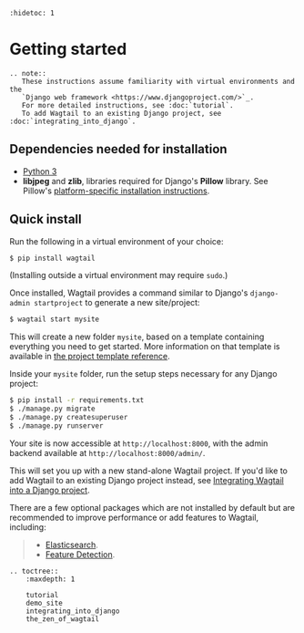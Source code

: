 ```eval_rst
:hidetoc: 1
```

# Getting started

```eval_rst
.. note::
   These instructions assume familiarity with virtual environments and the
   `Django web framework <https://www.djangoproject.com/>`_.
   For more detailed instructions, see :doc:`tutorial`.
   To add Wagtail to an existing Django project, see :doc:`integrating_into_django`.
```

## Dependencies needed for installation

-   [Python 3](https://www.python.org/downloads/)
-   **libjpeg** and **zlib**, libraries required for Django\'s **Pillow** library.
    See Pillow\'s [platform-specific installation instructions](https://pillow.readthedocs.org/en/latest/installation.html#external-libraries).

## Quick install

Run the following in a virtual environment of your choice:

```sh
$ pip install wagtail
```

(Installing outside a virtual environment may require `sudo`.)

Once installed, Wagtail provides a command similar to Django\'s `django-admin startproject` to generate a new site/project:

```sh
$ wagtail start mysite
```

This will create a new folder `mysite`, based on a template containing everything you need to get started.
More information on that template is available in
[the project template reference](/reference/project_template).

Inside your `mysite` folder, run the setup steps necessary for any Django project:

```sh
$ pip install -r requirements.txt
$ ./manage.py migrate
$ ./manage.py createsuperuser
$ ./manage.py runserver
```

Your site is now accessible at `http://localhost:8000`, with the admin backend available at `http://localhost:8000/admin/`.

This will set you up with a new stand-alone Wagtail project.
If you\'d like to add Wagtail to an existing Django project instead, see [Integrating Wagtail into a Django project](integrating_into_django).

There are a few optional packages which are not installed by default but are recommended to improve performance or add features to Wagtail, including:

> -   [Elasticsearch](/advanced_topics/performance).
> -   [Feature Detection](image_feature_detection).

```eval_rst
.. toctree::
    :maxdepth: 1

    tutorial
    demo_site
    integrating_into_django
    the_zen_of_wagtail
```
